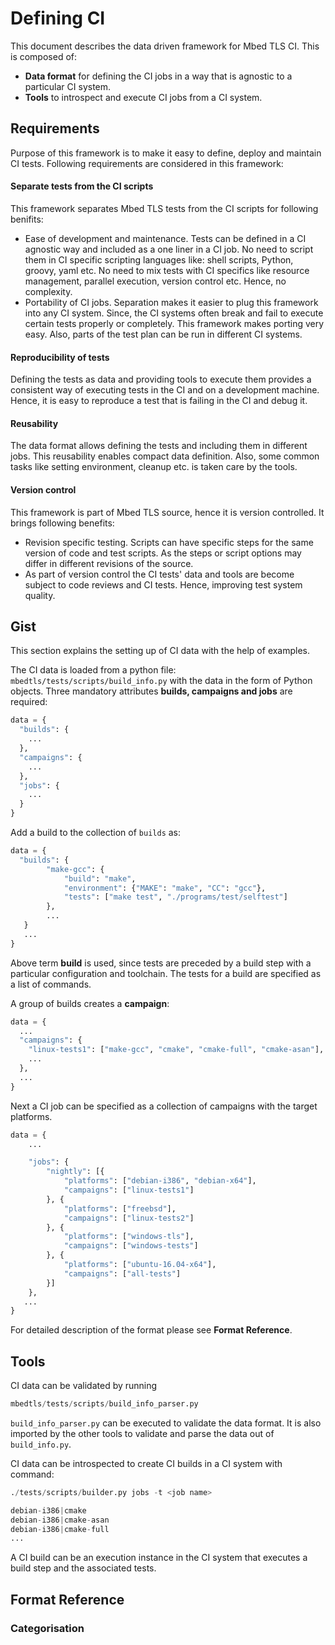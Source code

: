 # Defining CI
This document describes the data driven framework for Mbed TLS CI. This is composed of:

- **Data format** for defining the CI jobs in a way that is agnostic to a particular CI system.
- **Tools** to introspect and execute CI jobs from a CI system. 

## Requirements
Purpose of this framework is to make it easy to define, deploy and maintain CI tests. Following requirements are considered in this framework:

#### Separate tests from the CI scripts
This framework separates Mbed TLS tests from the CI scripts for following benifits:
- Ease of development and maintenance. Tests can be defined in a CI agnostic way and included as a one liner in a CI job. No need to script them in CI specific scripting languages like: shell scripts, Python, groovy, yaml etc. No need to mix tests with CI specifics like resource management, parallel execution, version control etc. Hence, no complexity.
- Portability of CI jobs. Separation makes it easier to plug this framework into any CI system. Since, the CI systems often break and fail to execute certain tests properly or completely. This framework makes porting very easy. Also, parts of the test plan can be run in different CI systems.

#### Reproducibility of tests
Defining the tests as data and providing tools to execute them provides a consistent way of executing tests in the CI and on a development machine. Hence, it is easy to reproduce a test that is failing in the CI and debug it.

#### Reusability
The data format allows defining the tests and including them in different jobs. This reusability enables compact data definition. Also, some common tasks like setting environment, cleanup etc. is taken care by the tools.

#### Version control
This framework is part of Mbed TLS source, hence it is version controlled. It brings following benefits:
- Revision specific testing. Scripts can have specific steps for the same version of code and test scripts. As the steps or script options may differ in different revisions of the source. 
- As part of version control the CI tests' data and tools are become subject to code reviews and CI tests. Hence, improving test system quality.


## Gist
This section explains the setting up of CI data with the help of examples.

The CI data is loaded from a python file: `mbedtls/tests/scripts/build_info.py` with the data in the form of Python objects. Three mandatory attributes **builds, campaigns and jobs** are required:
```py
data = {
  "builds": {
    ...
  },
  "campaigns": {
    ...
  },
  "jobs": {
    ...
  }
}
```
Add a build to the collection of `builds` as:
```py
data = {
  "builds": {
        "make-gcc": {
            "build": "make",
            "environment": {"MAKE": "make", "CC": "gcc"},
            "tests": ["make test", "./programs/test/selftest"]
        },
        ...
   }
   ...
}
```
Above term **build** is used, since tests are preceded by a build step with a particular configuration and toolchain. The tests for a build are specified as a list of commands.

A group of builds creates a **campaign**:
```py
data = {
  ...
  "campaigns": {
    "linux-tests1": ["make-gcc", "cmake", "cmake-full", "cmake-asan"],
    ...
  },
  ...
}
```

Next a CI job can be specified as a collection of campaigns with the target platforms.
```py
data = {
    ...

    "jobs": {
        "nightly": [{
            "platforms": ["debian-i386", "debian-x64"],
            "campaigns": ["linux-tests1"]
        }, {
            "platforms": ["freebsd"],
            "campaigns": ["linux-tests2"]
        }, {
            "platforms": ["windows-tls"],
            "campaigns": ["windows-tests"]
        }, {
            "platforms": ["ubuntu-16.04-x64"],
            "campaigns": ["all-tests"]
        }]
    },
   ...
}
```

For detailed description of the format please see **Format Reference**.

## Tools
CI data can be validated by running 
```py
mbedtls/tests/scripts/build_info_parser.py
```
`build_info_parser.py` can be executed to validate the data format. It is also imported by the other tools to validate and parse the data out of `build_info.py`.

CI data can be introspected to create CI builds in a CI system with command:
```py
./tests/scripts/builder.py jobs -t <job name>

debian-i386|cmake
debian-i386|cmake-asan
debian-i386|cmake-full
...
```

A CI build can be an execution instance in the CI system that executes a build step and the associated tests.



## Format Reference
### Categorisation
